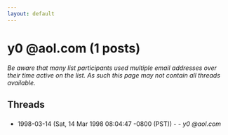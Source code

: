 ```yaml
---
layout: default
---
```


# y0                                  @aol.com (1 posts)

_Be aware that many list participants used multiple email addresses over their time active on the list. As such this page may not contain all threads available._

## Threads

### 
+ 1998-03-14 (Sat, 14 Mar 1998 08:04:47 -0800 (PST)) - [](/archive/1998/03/c1f79e9f61fe948176e4cc7aa9124723e6d73f74a31f889e1437d805daff3774) - _y0                                  @aol.com_

